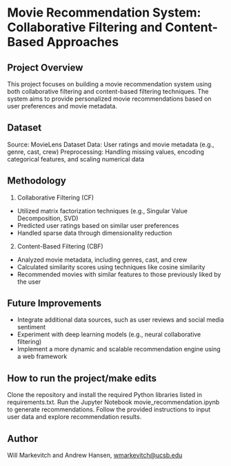 # Movie Recommendation System: Collaborative Filtering and Content-Based Approaches

## Project Overview
This project focuses on building a movie recommendation system using both collaborative filtering and content-based filtering techniques. The system aims to provide personalized movie recommendations based on user preferences and movie metadata.

## Dataset
Source: MovieLens Dataset
Data: User ratings and movie metadata (e.g., genre, cast, crew)
Preprocessing: Handling missing values, encoding categorical features, and scaling numerical data

## Methodology
1. Collaborative Filtering (CF)
- Utilized matrix factorization techniques (e.g., Singular Value Decomposition, SVD)
- Predicted user ratings based on similar user preferences
- Handled sparse data through dimensionality reduction
2. Content-Based Filtering (CBF)
- Analyzed movie metadata, including genres, cast, and crew
- Calculated similarity scores using techniques like cosine similarity
- Recommended movies with similar features to those previously liked by the user

## Future Improvements
- Integrate additional data sources, such as user reviews and social media sentiment
- Experiment with deep learning models (e.g., neural collaborative filtering)
- Implement a more dynamic and scalable recommendation engine using a web framework

## How to run the project/make edits
Clone the repository and install the required Python libraries listed in requirements.txt. Run the Jupyter Notebook movie_recommendation.ipynb to generate recommendations. Follow the provided instructions to input user data and explore recommendation results.

## Author
Will Markevitch and Andrew Hansen, wmarkevitch@ucsb.edu
